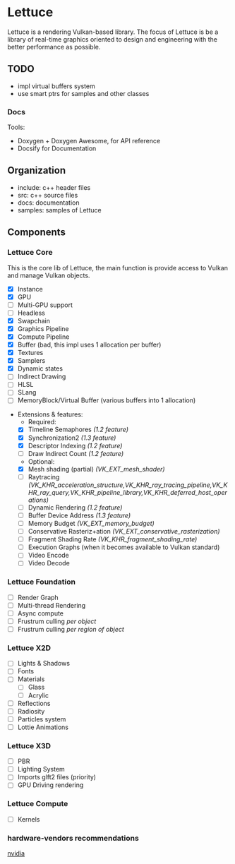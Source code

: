 # Lettuce

Lettuce is a rendering Vulkan-based library.
The focus of Lettuce is be a library of real-time graphics oriented to design and engineering with the better 
performance as possible.

## TODO
- impl virtual buffers system
- use smart ptrs for samples and other classes

### Docs
 Tools:
  -  Doxygen + Doxygen Awesome, for API reference
  -  Docsify for Documentation

## Organization

- include: c++ header files
- src: c++ source files
- docs: documentation 
- samples: samples of Lettuce

## Components 

### Lettuce Core
This is the core lib of Lettuce, the main function is provide access to Vulkan and manage Vulkan objects.
- [x] Instance
- [x] GPU
- [ ] Multi-GPU support
- [ ] Headless 
- [x] Swapchain 
- [x] Graphics Pipeline
- [x] Compute Pipeline
- [x] Buffer (bad, this impl uses 1 allocation per buffer)
- [x] Textures
- [x] Samplers
- [x] Dynamic states
- [ ] Indirect Drawing
- [ ] HLSL
- [ ] SLang
- [ ] MemoryBlock/Virtual Buffer (various buffers into 1 allocation)
- Extensions & features:
  - Required: 
  - [x] Timeline Semaphores _(1.2 feature)_
  - [x] Synchronization2 _(1.3 feature)_
  - [x] Descriptor Indexing _(1.2 feature)_
  - [ ] Draw Indirect Count _(1.2 feature)_
  - Optional:
  - [x] Mesh shading (partial) _(VK_EXT_mesh_shader)_
  - [ ] Raytracing             _(VK_KHR_acceleration_structure,VK_KHR_ray_tracing_pipeline,VK_KHR_ray_query,VK_KHR_pipeline_library,VK_KHR_deferred_host_operations)_
  - [ ] Dynamic Rendering _(1.2 feature)_
  - [ ] Buffer Device Address _(1.3 feature)_
  - [ ] Memory Budget  _(VK_EXT_memory_budget)_
  - [ ] Conservative Rasteriz+ation _(VK_EXT_conservative_rasterization)_
  - [ ] Fragment Shading Rate _(VK_KHR_fragment_shading_rate)_
  - [ ] Execution Graphs (when it becomes available to Vulkan standard)
  - [ ] Video Encode
  - [ ] Video Decode

### Lettuce Foundation
- [ ] Render Graph
- [ ] Multi-thread Rendering
- [ ] Async compute
- [ ] Frustrum culling _per object_
- [ ] Frustrum culling _per region of object_
### Lettuce X2D
- [ ] Lights & Shadows
- [ ] Fonts
- [ ] Materials
  - [ ] Glass
  - [ ] Acrylic
- [ ] Reflections 
- [ ] Radiosity
- [ ] Particles system
- [ ] Lottie Animations
### Lettuce X3D
- [ ] PBR
- [ ] Lighting System
- [ ] Imports glft2 files (priority)
- [ ] GPU Driving rendering
### Lettuce Compute
- [ ] Kernels

### hardware-vendors recommendations

[nvidia](https://developer.nvidia.com/blog/vulkan-dos-donts/)